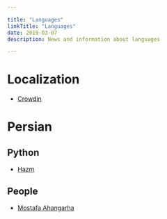 ```yaml
---

title: "Languages"  
linkTitle: "Languages"  
date: 2019-03-07  
description: News and information about languages

---
```


# Localization

* [Crowdin](https://crowdin.com/)

# Persian

## Python

*   [Hazm](https://github.com/sobhe/hazm)

## People

*   [Mostafa Ahangarha](https://github.com/ahangarha)
